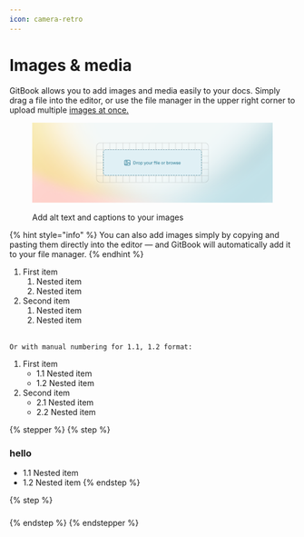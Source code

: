 ```yaml
---
icon: camera-retro
---
```


# Images & media

GitBook allows you to add images and media easily to your docs. Simply drag a file into the editor, or use the file manager in the upper right corner to upload multiple [images at once.](../fruit-vitamins-table.md)

<figure><img src="../.gitbook/assets/images-and-media.png" alt=""><figcaption><p>Add alt text and captions to your images</p></figcaption></figure>

{% hint style="info" %}
You can also add images simply by copying and pasting them directly into the editor — and GitBook will automatically add it to your file manager.
{% endhint %}

1. First item
   1. Nested item
   2. Nested item
2. Second item
   1. Nested item
   2. Nested item

```

Or with manual numbering for 1.1, 1.2 format:
```

1. First item
   * 1.1 Nested item
   * 1.2 Nested item
2. Second item
   * 2.1 Nested item
   * 2.2 Nested item

{% stepper %}
{% step %}
### hello



* 1.1 Nested item
* 1.2 Nested item
{% endstep %}

{% step %}
###


{% endstep %}
{% endstepper %}
